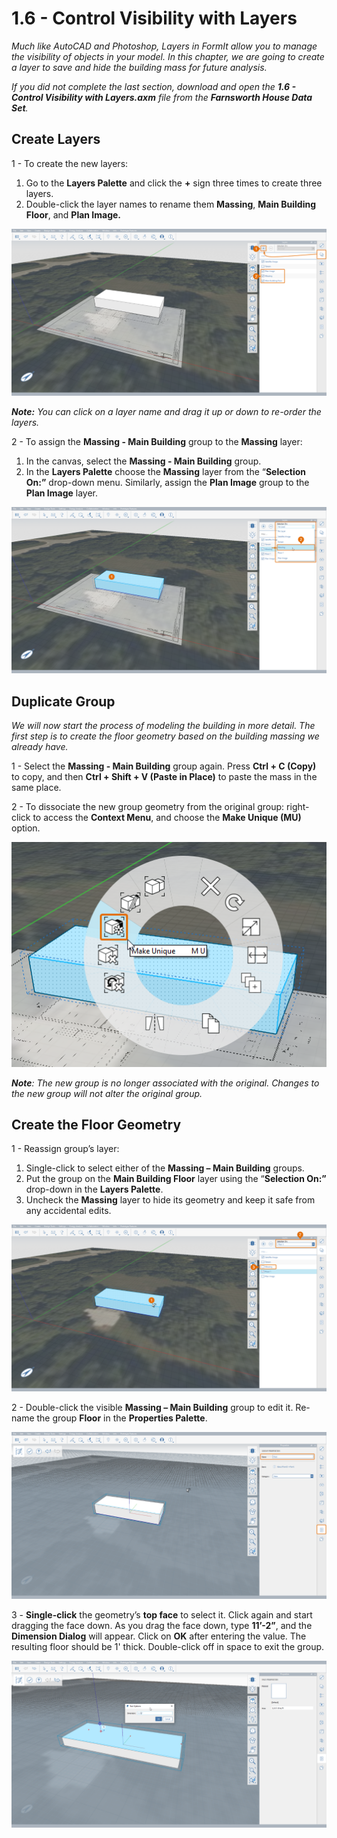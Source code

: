 # 1.6 - Control Visibility with Layers

_Much like AutoCAD and Photoshop, Layers in FormIt allow you to manage the visibility of objects in your model. In this chapter, we are going to create a layer to save and hide the building mass for future analysis._

_If you did not complete the last section, download and open the_ _**1.6 - Control Visibility with Layers.axm**_ _file from the_ _**Farnsworth House Data Set**._

## **Create Layers**

1 - To create the new layers:

1. Go to the **Layers Palette** and click the **+** sign three times to create three layers.
2. Double-click the layer names to rename them **Massing**, **Main Building Floor**, and **Plan Image.**

![](../../.gitbook/assets/0%20%286%29.png)

_**Note:**_ _You can click on a layer name and drag it up or down to re-order the layers._

2 - To assign the **Massing - Main Building** group to the **Massing** layer:

1. In the canvas, select the **Massing - Main Building** group.
2. In the **Layers Palette** choose the **Massing** layer from the “**Selection On:”** drop-down menu. Similarly, assign the **Plan Image** group to the **Plan Image** layer.

![](../../.gitbook/assets/1%20%285%29.png)

## **Duplicate Group**

_We will now start the process of modeling the building in more detail. The first step is to create the floor geometry based on the building massing we already have._

1 - Select the **Massing - Main Building** group again. Press **Ctrl + C \(Copy\)** to copy, and then **Ctrl + Shift + V \(Paste in Place\)** to paste the mass in the same place.

2 - To dissociate the new group geometry from the original group: right-click to access the **Context Menu**, and choose the **Make Unique \(MU\)** option.

![](../../.gitbook/assets/2%20%287%29.png)

_**Note**: The new group is no longer associated with the original. Changes to the new group will not alter the original group._

## **Create the Floor Geometry**

1 - Reassign group’s layer:

1. Single-click to select either of the **Massing – Main Building** groups.
2. Put the group on the **Main Building Floor** layer using the “**Selection On:”** drop-down in the **Layers Palette**.
3. Uncheck the **Massing** layer to hide its geometry and keep it safe from any accidental edits.

![](../../.gitbook/assets/3%20%286%29.png)

2 - Double-click the visible **Massing – Main Building** group to edit it. Re-name the group **Floor** in the **Properties Palette**.

![](../../.gitbook/assets/4%20%283%29.png)

3 - **Single-click** the geometry’s **top face** to select it. Click again and start dragging the face down. As you drag the face down, type **11’-2”**, and the **Dimension Dialog** will appear. Click on **OK** after entering the value. The resulting floor should be 1' thick. Double-click off in space to exit the group.

![](../../.gitbook/assets/5%20%283%29.png)

